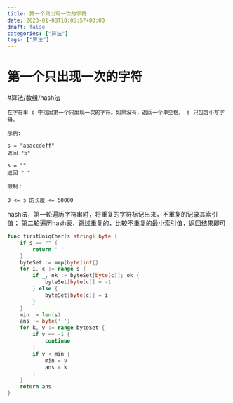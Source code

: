 ```yaml
---
title: 第一个只出现一次的字符
date: 2023-01-08T18:06:57+08:00
draft: false
categories: ["算法"]
tags: ["算法"]
---
```


# 第一个只出现一次的字符
#算法/数组/hash法

```
在字符串 s 中找出第一个只出现一次的字符。如果没有，返回一个单空格。 s 只包含小写字母。

示例:

s = "abaccdeff"
返回 "b"

s = "" 
返回 " "

限制：

0 <= s 的长度 <= 50000
```

hash法，第一轮遍历字符串时，将重复的字符标记出来，不重复的记录其索引值；
第二轮遍历hash表，跳过重复的，比较不重复的最小索引值，返回结果即可

```go
func firstUniqChar(s string) byte {
    if s == "" {
        return ' '
    }
    byteSet := map[byte]int{}
    for i, c := range s {
        if _, ok := byteSet[byte(c)]; ok {
            byteSet[byte(c)] = -1
        } else {
            byteSet[byte(c)] = i
        }
    }
    min := len(s)
    ans := byte(' ')
    for k, v := range byteSet {
        if v == -1 {
            continue
        } 
        if v < min {
            min = v
            ans = k
        }
    }
    return ans
}
```